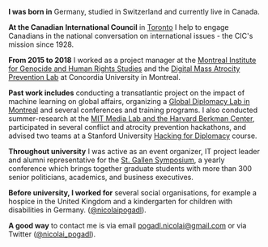 **I was born in** Germany, studied in Switzerland and currently live in Canada.

**At the Canadian International Council** in [Toronto](https://thecic.org/about/) I help to engage Canadians in the national conversation on international issues - the CIC's mission since 1928.  

**From 2015 to 2018** I worked as a project manager at the [Montreal Institute for Genocide and Human Rights Studies](http://www.concordia.ca/research/migs/about/staff/nicolai-pogadl.html) and the [Digital Mass Atrocity Prevention Lab](http://www.concordia.ca/research/migs/projects/dmap.html) at Concordia University in Montreal. 

**Past work includes** conducting a transatlantic project on the impact of machine learning on global affairs, organizing a [Global Diplomacy Lab in Montreal](http://global-diplomacy-lab.org/labs/5th-lab/) and several conferences and training programs. I also conducted summer-research at the [MIT Media Lab and the Harvard Berkman Center](http://yourswissnexboston.org/post/127641578566/st-gallen-graduate-presents-research-at-mit), participated in several conflict and atrocity prevention hackathons, and advised two teams at a Stanford University [Hacking for Diplomacy](http://web.stanford.edu/class/msande298/) course.  

**Throughout university** I was active as an event organizer, IT project leader and alumni representative for the [St. Gallen Symposium](www.symposium.org), a yearly conference which brings together graduate students with  more than 300 senior politicians, academics, and business executives. 

**Before university, I worked for** several social organisations, for example a hospice in the United Kingdom and a kindergarten for children with disabilities in Germany. 
([@nicolaipogadl](https://twitter.com/nicolaipogadl)).

**A good way** to contact me is via email pogadl.nicolai@gmail.com or via Twitter ([@nicolai_pogadl](https://twitter.com/nicolai_pogadl)).


